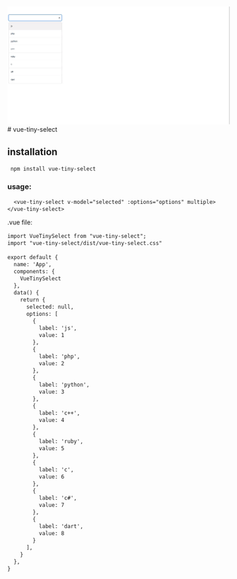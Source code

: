 
 <img src="https://github.com/return75/return75/raw/main/gifs/vue-tiny-select.gif" />
<br>
# vue-tiny-select

## installation
```
 npm install vue-tiny-select
```

### usage:
```
  <vue-tiny-select v-model="selected" :options="options" multiple></vue-tiny-select>
```
.vue file:
```
import VueTinySelect from "vue-tiny-select";
import "vue-tiny-select/dist/vue-tiny-select.css"

export default {
  name: 'App',
  components: {
    VueTinySelect
  },
  data() {
    return {
      selected: null,
      options: [
        {
          label: 'js',
          value: 1
        },
        {
          label: 'php',
          value: 2
        },
        {
          label: 'python',
          value: 3
        },
        {
          label: 'c++',
          value: 4
        },
        {
          label: 'ruby',
          value: 5
        },
        {
          label: 'c',
          value: 6
        },
        {
          label: 'c#',
          value: 7
        },
        {
          label: 'dart',
          value: 8
        }
      ],
    }
  },
}
```

